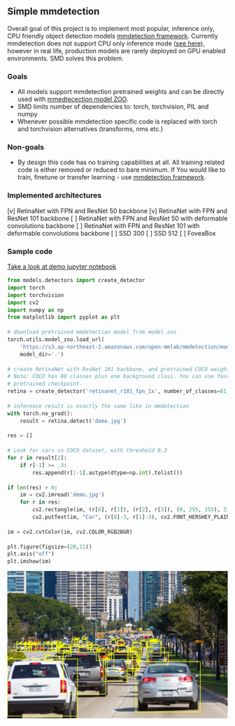 ## Simple mmdetection 

Overall goal of this project is to implement most popular, inference only, CPU friendly object detection models [mmdetection framework](https://github.com/open-mmlab/mmdetection). Currently mmdetection does not support CPU only inference mode ([see here](https://github.com/open-mmlab/mmdetection/issues/1274)), however in real life, production models are rarely deployed on GPU enabled environments. SMD solves this problem.

### Goals

* All models support mmdetection pretrained weights and can be directly used with [mmedtecection model ZOO](https://github.com/open-mmlab/mmdetection/blob/master/docs/MODEL_ZOO.md).
* SMD limits number of dependencies to: torch, torchvision, PIL and numpy
* Whenever possible mmdetection specific code is replaced with torch and torchvision alternatives (transforms, nms etc.)

### Non-goals

* By design this code has no training capabilities at all. All training related code is either removed or reduced to bare minimum. If You would like to train, finetune or transfer learning - use [mmdetection framework](https://github.com/open-mmlab/mmdetection).

### Implemented architectures

[v] RetinaNet with FPN and ResNet 50 backbone
[v] RetinaNet with FPN and ResNet 101 backbone
[ ] RetinaNet with FPN and ResNet 50 with deformable convolutions backbone
[ ] RetinaNet with FPN and ResNet 101 with deformable convolutions backbone
[ ] SSD 300
[ ] SSD 512
[ ] FoveaBox

### Sample code

[Take a look at demo jupyter notebook](demo/demo.jpnby)

```python
from models.detectors import create_detector
import torch
import torchvision
import cv2
import numpy as np
from matplotlib import pyplot as plt

# download pretrained mmdetection model from model zoo
torch.utils.model_zoo.load_url(
    'https://s3.ap-northeast-2.amazonaws.com/open-mmlab/mmdetection/models/retinanet_r101_fpn_1x_20181129-f016f384.pth',
    model_dir='.')

# create RetinaNet with ResNet 101 backbone, and pretrained COCO weights
# Note: COCO has 80 classes plus one background class. You can use Your own model. Just set You number of classes and feed
# pretrained checkpoint.
retina = create_detector('retinanet_r101_fpn_1x', number_of_classes=81, pretrained='retinanet_r101_fpn_1x_20181129-f016f384.pth')

# inference result is exactly the same like in mmdetection
with torch.no_grad():
    result = retina.detect('demo.jpg')

res = []

# Look for cars in COCO dataset, with threshold 0.3
for r in result[2]:
    if r[-1] >= .3:
        res.append(r[:-1].astype(dtype=np.int).tolist())

if len(res) > 0:
    im = cv2.imread('demo.jpg')
    for r in res:
        cv2.rectangle(im, (r[0], r[1]), (r[2], r[3]), (0, 255, 255), 3)
        cv2.putText(im, "Car", (r[0]-3, r[1]-3), cv2.FONT_HERSHEY_PLAIN, 2, (0, 255, 255), 3)

im = cv2.cvtColor(im, cv2.COLOR_RGB2BGR)

plt.figure(figsize=(20,11))
plt.axis("off")
plt.imshow(im)
```

![GitHub Logo](demo/result.jpg)